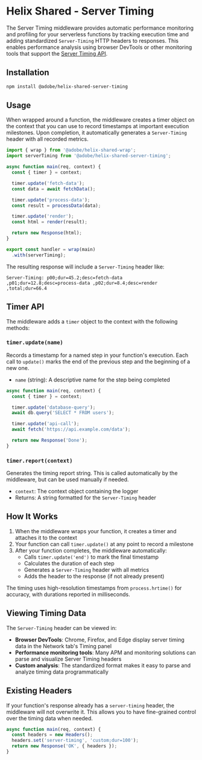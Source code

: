 # Helix Shared - Server Timing

The Server Timing middleware provides automatic performance monitoring and profiling for your serverless functions by tracking execution time and adding standardized `Server-Timing` HTTP headers to responses. This enables performance analysis using browser DevTools or other monitoring tools that support the [Server Timing API](https://www.w3.org/TR/server-timing/).

## Installation

```bash
npm install @adobe/helix-shared-server-timing
```

## Usage

When wrapped around a function, the middleware creates a timer object on the context that you can use to record timestamps at important execution milestones. Upon completion, it automatically generates a `Server-Timing` header with all recorded metrics.

```js
import { wrap } from '@adobe/helix-shared-wrap';
import serverTiming from '@adobe/helix-shared-server-timing';

async function main(req, context) {
  const { timer } = context;

  timer.update('fetch-data');
  const data = await fetchData();

  timer.update('process-data');
  const result = processData(data);

  timer.update('render');
  const html = render(result);

  return new Response(html);
}

export const handler = wrap(main)
  .with(serverTiming);
```

The resulting response will include a `Server-Timing` header like:

```
Server-Timing: p00;dur=45.2;desc=fetch-data ,p01;dur=12.8;desc=process-data ,p02;dur=8.4;desc=render ,total;dur=66.4
```

## Timer API

The middleware adds a `timer` object to the context with the following methods:

### `timer.update(name)`

Records a timestamp for a named step in your function's execution. Each call to `update()` marks the end of the previous step and the beginning of a new one.

- `name` (string): A descriptive name for the step being completed

```js
async function main(req, context) {
  const { timer } = context;

  timer.update('database-query');
  await db.query('SELECT * FROM users');

  timer.update('api-call');
  await fetch('https://api.example.com/data');

  return new Response('Done');
}
```

### `timer.report(context)`

Generates the timing report string. This is called automatically by the middleware, but can be used manually if needed.

- `context`: The context object containing the logger
- Returns: A string formatted for the `Server-Timing` header

## How It Works

1. When the middleware wraps your function, it creates a timer and attaches it to the context
2. Your function can call `timer.update()` at any point to record a milestone
3. After your function completes, the middleware automatically:
   - Calls `timer.update('end')` to mark the final timestamp
   - Calculates the duration of each step
   - Generates a `Server-Timing` header with all metrics
   - Adds the header to the response (if not already present)

The timing uses high-resolution timestamps from `process.hrtime()` for accuracy, with durations reported in milliseconds.

## Viewing Timing Data

The `Server-Timing` header can be viewed in:

- **Browser DevTools**: Chrome, Firefox, and Edge display server timing data in the Network tab's Timing panel
- **Performance monitoring tools**: Many APM and monitoring solutions can parse and visualize Server Timing headers
- **Custom analysis**: The standardized format makes it easy to parse and analyze timing data programmatically

## Existing Headers

If your function's response already has a `server-timing` header, the middleware will not overwrite it. This allows you to have fine-grained control over the timing data when needed.

```js
async function main(req, context) {
  const headers = new Headers();
  headers.set('server-timing', 'custom;dur=100');
  return new Response('OK', { headers });
}
```
